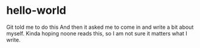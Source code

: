 # hello-world
Git told me to do this
And then it asked me to come in and write a bit about myself. Kinda hoping noone reads this, so I am not sure it matters what I write.
